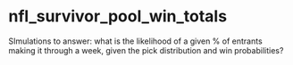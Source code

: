# nfl_survivor_pool_win_totals
SImulations to answer: what is the likelihood of a given % of entrants making it through a week, given the pick distribution and win probabilities?
